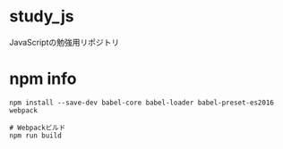 # study_js

JavaScriptの勉強用リポジトリ


# npm info

```
npm install --save-dev babel-core babel-loader babel-preset-es2016 webpack

# Webpackビルド
npm run build
```
